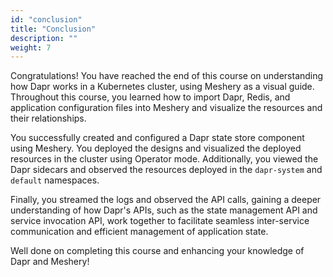 ```yaml
---
id: "conclusion"
title: "Conclusion"
description: ""
weight: 7
---
```


Congratulations! You have reached the end of this course on understanding how Dapr works in a Kubernetes cluster, using Meshery as a visual guide. Throughout this course, you learned how to import Dapr, Redis, and application configuration files into Meshery and visualize the resources and their relationships.

You successfully created and configured a Dapr state store component using Meshery. You deployed the designs and visualized the deployed resources in the cluster using Operator mode. Additionally, you viewed the Dapr sidecars and observed the resources deployed in the `dapr-system` and `default` namespaces.

Finally, you streamed the logs and observed the API calls, gaining a deeper understanding of how Dapr's APIs, such as the state management API and service invocation API, work together to facilitate seamless inter-service communication and efficient management of application state.

Well done on completing this course and enhancing your knowledge of Dapr and Meshery!
